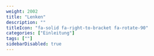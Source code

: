 ```yaml
---
weight: 2002
title: "Lenken"
description: ""
titleIcon: "fa-solid fa-right-to-bracket fa-rotate-90"
categories: ["Einleitung"]
tags: [""]
sidebarDisabled: true
---
```

